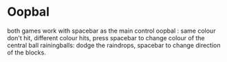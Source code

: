 # Oopbal
both games work with spacebar as the main control
oopbal : same colour don't hit, different colour hits, press spacebar to change colour of the central ball
rainingballs: dodge the raindrops, spacebar to change direction of the blocks.

